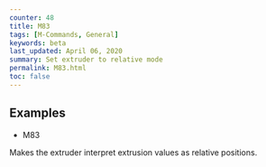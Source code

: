 ```yaml
---
counter: 48
title: M83
tags: [M-Commands, General] 
keywords: beta 
last_updated: April 06, 2020 
summary: Set extruder to relative mode 
permalink: M83.html
toc: false 
---
```



## Examples

* M83

Makes the extruder interpret extrusion values as relative positions.

